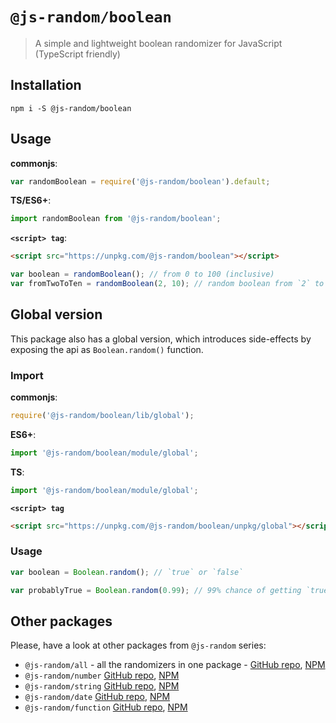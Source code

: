 # `@js-random/boolean`

> A simple and lightweight boolean randomizer for JavaScript (TypeScript friendly)

## Installation

```
npm i -S @js-random/boolean
```

## Usage

**commonjs**:
```js
var randomBoolean = require('@js-random/boolean').default;
```

**TS/ES6+**:
```ts
import randomBoolean from '@js-random/boolean';
```

**`<script> tag`**:
```html
<script src="https://unpkg.com/@js-random/boolean"></script>
```

```ts
var boolean = randomBoolean(); // from 0 to 100 (inclusive)
var fromTwoToTen = randomBoolean(2, 10); // random boolean from `2` to `10` (inclusive)
```

## Global version

This package also has a global version, which introduces side-effects by exposing the api as `Boolean.random()` function.

### Import

**commonjs**:
```js
require('@js-random/boolean/lib/global');
```

**ES6+**:
```ts
import '@js-random/boolean/module/global';
```

**TS**:
```ts
import '@js-random/boolean/module/global';
```

**`<script> tag`**
```html
<script src="https://unpkg.com/@js-random/boolean/unpkg/global"></script>
```

### Usage

```js
var boolean = Boolean.random(); // `true` or `false`

var probablyTrue = Boolean.random(0.99); // 99% chance of getting `true`
```

## Other packages

Please, have a look at other packages from `@js-random` series:

- `@js-random/all` - all the randomizers in one package - [GitHub repo](https://github.com/Raiondesu/js-random/tree/master/packages/all#readme), [NPM](https://www.npmjs.com/@js-random/string)
- `@js-random/number` [GitHub repo](https://github.com/Raiondesu/js-random/tree/master/packages/number#readme), [NPM](https://www.npmjs.com/@js-random/number)
- `@js-random/string` [GitHub repo](https://github.com/Raiondesu/js-random/tree/master/packages/string#readme), [NPM](https://www.npmjs.com/@js-random/string)
- `@js-random/date` [GitHub repo](https://github.com/Raiondesu/js-random/tree/master/packages/date#readme), [NPM](https://www.npmjs.com/@js-random/date)
- `@js-random/function` [GitHub repo](https://github.com/Raiondesu/js-random/tree/master/packages/function#readme), [NPM](https://www.npmjs.com/@js-random/function)

